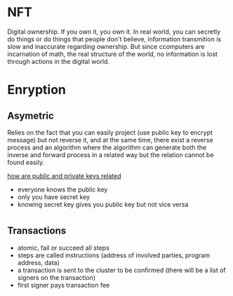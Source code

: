 # NFT
Digital ownership. If you own it, you own it. In real world, you can secretly do things or do things that people don't believe, information transmition is slow and inaccurate regarding ownership. But since ccomputers are incarnation of math, the real structure of the world, no information is lost through actions in the digital world. 

# Enryption
## Asymetric
Relies on the fact that you can easily project (use public key to encrypt message) but not reverse it, and at the same time, there exist a reverse process and an algorithm where the algorithm can generate both the inverse and forward process in a related way but the relation cannot be found easily. 

[how are public and private keys related](https://crypto.stackexchange.com/questions/40362/the-relationship-between-a-private-and-public-key)

- everyone knows the public key
- only you have secret key
- knowing secret key gives you public key but not vice versa

# 
## Transactions
- atomic, fail or succeed all steps
- steps are called instructions (address of involved parties, program address, data)
- a transaction is sent to the cluster to be confirmed (there will be a list of signers on the transaction)
- first signer pays transaction fee